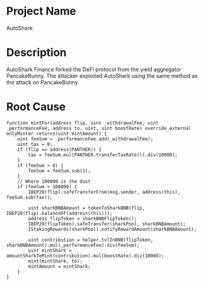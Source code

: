 # Project Name
AutoShark

# Description
AutoShark Finance forked the DeFi protocol from the yield aggregator PancakeBunny. The attacker exploited AutoShark using the same method as the attack on PancakeBunny.

# Root Cause
```solidity
function mintFor(address flip, uint _withdrawalFee, uint _performanceFee, address to, uint, uint boostRate) override external onlyMinter returns(uint mintAmount) {
    uint feeSum = _performanceFee.add(_withdrawalFee);
    uint tax = 0;
    if (flip == address(PANTHER)) {
        tax = feeSum.mul(PANTHER.transferTaxRate()).div(10000);
    }
    if (feeSum > 0) {
        feeSum = feeSum.sub(1);
    }
    // Where 100000 is the dust
    if (feeSum > 100000) {
        IBEP20(flip).safeTransferFrom(msg.sender, address(this), feeSum.sub(tax));

        uint sharkBNBAmount = tokenToSharkBNB(flip, IBEP20(flip).balanceOf(address(this)));
        address flipToken = sharkBNBFlipToken();
        IBEP20(flipToken).safeTransfer(sharkPool, sharkBNBAmount);
        IStakingRewards(sharkPool).notifyRewardAmount(sharkBNBAmount);

        uint contribution = helper.tvlInBNB(flipToken, sharkBNBAmount).mul(_performanceFee).div(feeSum);
        uint mintShark = amountSharkToMint(contribution).mul(boostRate).div(10000);
        mint(mintShark, to);
        mintAmount = mintShark;
    }
}